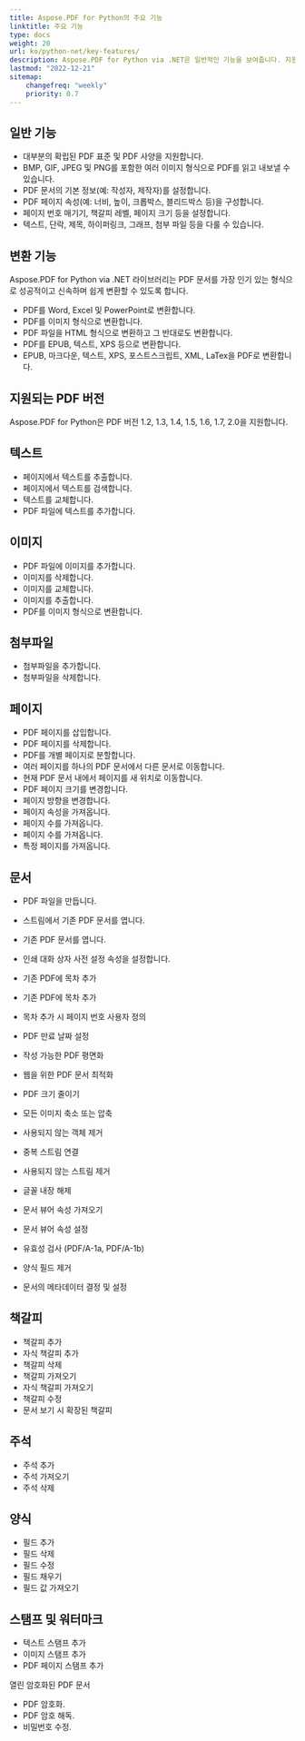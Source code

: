```yaml
---
title: Aspose.PDF for Python의 주요 기능
linktitle: 주요 기능
type: docs
weight: 20
url: ko/python-net/key-features/
description: Aspose.PDF for Python via .NET은 일반적인 기능을 보여줍니다. 지원되는 PDF 버전과 PDF로 수행할 수 있는 모든 조작을 보여줍니다.
lastmod: "2022-12-21"
sitemap:
    changefreq: "weekly"
    priority: 0.7
---
```


## 일반 기능

- 대부분의 확립된 PDF 표준 및 PDF 사양을 지원합니다.
- BMP, GIF, JPEG 및 PNG를 포함한 여러 이미지 형식으로 PDF를 읽고 내보낼 수 있습니다.
- PDF 문서의 기본 정보(예: 작성자, 제작자)를 설정합니다.
- PDF 페이지 속성(예: 너비, 높이, 크롭박스, 블리드박스 등)을 구성합니다.
- 페이지 번호 매기기, 책갈피 레벨, 페이지 크기 등을 설정합니다.
- 텍스트, 단락, 제목, 하이퍼링크, 그래프, 첨부 파일 등을 다룰 수 있습니다.

## 변환 기능

Aspose.PDF for Python via .NET 라이브러리는 PDF 문서를 가장 인기 있는 형식으로 성공적이고 신속하며 쉽게 변환할 수 있도록 합니다.

- PDF를 Word, Excel 및 PowerPoint로 변환합니다.
- PDF를 이미지 형식으로 변환합니다.
- PDF 파일을 HTML 형식으로 변환하고 그 반대로도 변환합니다.
- PDF를 EPUB, 텍스트, XPS 등으로 변환합니다.
- EPUB, 마크다운, 텍스트, XPS, 포스트스크립트, XML, LaTex을 PDF로 변환합니다.

## 지원되는 PDF 버전

Aspose.PDF for Python은 PDF 버전 1.2, 1.3, 1.4, 1.5, 1.6, 1.7, 2.0을 지원합니다.

## 텍스트

- 페이지에서 텍스트를 추출합니다.
- 페이지에서 텍스트를 검색합니다.
- 텍스트를 교체합니다.
- PDF 파일에 텍스트를 추가합니다.

## 이미지

- PDF 파일에 이미지를 추가합니다.
- 이미지를 삭제합니다.
- 이미지를 교체합니다.
- 이미지를 추출합니다.
- PDF를 이미지 형식으로 변환합니다.

## 첨부파일

- 첨부파일을 추가합니다.
- 첨부파일을 삭제합니다.

## 페이지

- PDF 페이지를 삽입합니다.
- PDF 페이지를 삭제합니다.
- PDF를 개별 페이지로 분할합니다.
- 여러 페이지를 하나의 PDF 문서에서 다른 문서로 이동합니다.
- 현재 PDF 문서 내에서 페이지를 새 위치로 이동합니다.
- PDF 페이지 크기를 변경합니다.
- 페이지 방향을 변경합니다.
- 페이지 속성을 가져옵니다.
- 페이지 수를 가져옵니다.
- 페이지 수를 가져옵니다.
- 특정 페이지를 가져옵니다.

## 문서

- PDF 파일을 만듭니다.
- 스트림에서 기존 PDF 문서를 엽니다.
- 기존 PDF 문서를 엽니다.

- 인쇄 대화 상자 사전 설정 속성을 설정합니다.
- 기존 PDF에 목차 추가
- 기존 PDF에 목차 추가
- 목차 추가 시 페이지 번호 사용자 정의
- PDF 만료 날짜 설정
- 작성 가능한 PDF 평면화
- 웹을 위한 PDF 문서 최적화
- PDF 크기 줄이기
- 모든 이미지 축소 또는 압축
- 사용되지 않는 객체 제거
- 중복 스트림 연결
- 사용되지 않는 스트림 제거
- 글꼴 내장 해제
- 문서 뷰어 속성 가져오기
- 문서 뷰어 속성 설정
- 유효성 검사 (PDF/A-1a, PDF/A-1b)
- 양식 필드 제거
- 문서의 메타데이터 결정 및 설정

## 책갈피

- 책갈피 추가
- 자식 책갈피 추가
- 책갈피 삭제
- 책갈피 가져오기
- 자식 책갈피 가져오기
- 책갈피 수정
- 문서 보기 시 확장된 책갈피

## 주석

- 주석 추가
- 주석 가져오기
- 주석 삭제

## 양식

- 필드 추가
- 필드 삭제
- 필드 수정
- 필드 채우기
- 필드 값 가져오기

## 스탬프 및 워터마크

- 텍스트 스탬프 추가
- 이미지 스탬프 추가
- PDF 페이지 스탬프 추가




































































































































































































































































































































































































































































































































































































































































































































































































































































































































































































































































열린 암호화된 PDF 문서
- PDF 암호화.
- PDF 암호 해독.
- 비밀번호 수정.
